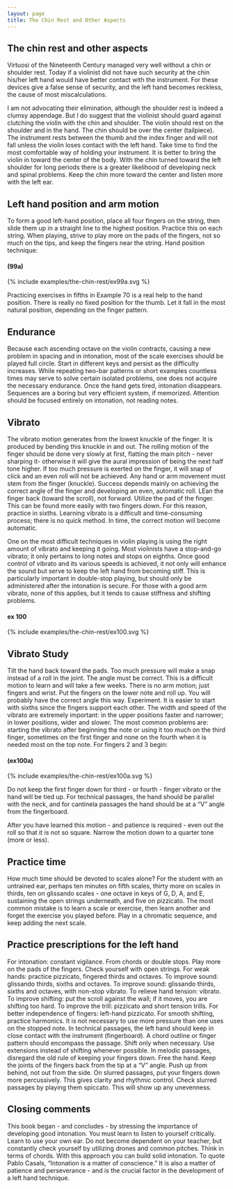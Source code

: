```yaml
---
layout: page
title: The Chin Rest and Other Aspects
---
```


## The chin rest and other aspects

Virtuosi of the Nineteenth Century managed very well without a chin or shoulder rest. Today if a violinist did not have such security at the chin his/her left hand would have better contact with the instrument. For these devices give a false sense of security, and the left hand becomes reckless, the cause of most miscalculations. 

I am not advocating their elimination, although the shoulder rest is indeed a clumsy appendage. But I do suggest that the violinist should guard against clutching the violin with the chin and shoulder. The violin should rest on the shoulder and in the hand. The chin should be over the center (tailpiece). The instrument rests between the thumb and the index finger and will not fall unless the violin loses contact with the left hand. Take time to find the most comfortable way of holding your instrument. It is better to bring the violin in toward the center of the body. With the chin turned toward the left shoulder for long periods there is a greater likelihood of developing neck and spinal problems. Keep the chin more toward the center and listen more with the left ear. 


## Left hand position and arm motion 

To form a good left-hand position, place all four fingers on the string, then slide them up in a straight line to the highest position. Practice this on each string. When playing, strive to play more on the pads of the fingers, not so much on the tips, and keep the fingers near the string. Hand position technique: 

#### (99a)

{% include examples/the-chin-rest/ex99a.svg %}

Practicing exercises in fifths in Example 70 is a real help to the hand position. There is really no fixed position for the thumb. Let it fall in the most natural position, depending on the finger pattern. 


## Endurance

Because each ascending octave on the violin contracts, causing a new problem in spacing and in intonation, most of the scale exercises should be played full circle. Start in different keys and persist as the difficulty increases. While repeating two-bar patterns or short examples countless times may serve to solve certain isolated problems, one does not acquire the necessary endurance. Once the hand gets tired, intonation disappears. Sequences are a boring but very efficient system, if memorized. Attention should be focused entirely on intonation, not reading notes. 


## Vibrato

The vibrato motion generates from the lowest knuckle of the finger. It is produced by bending this knuckle in and out. The rolling motion of the finger should be done very slowly at first, flatting the main pitch - never sharping it- otherwise it will give the aural impression of being the next half tone higher. If too much pressure is exerted on the finger, it will snap of click and an even roll will not be achieved. Any hand or arm movement must stem from the finger (knuckle). Success depends mainly on achieving the correct angle of the finger and developing an even, automatic roll. LEan the finger back (toward the scroll), not forward. Utilize the pad of the finger. This can be found more easily with two fingers down. For this reason, practice in sixths. Learning vibrato is a difficult and time-consuming process; there is no quick method. In time, the correct motion will become automatic. 

One on the most difficult techniques in violin playing is using the right amount of vibrato and keeping it going. Most violinists have a stop-and-go vibrato; it only pertains to long notes and stops on eighths. Once good control of vibrato and its various speeds is achieved, it not only will enhance the sound but serve to keep the left hand from becoming stiff. This is particularly important in double-stop playing, but should only be administered after the intonation is secure. For those with a good arm vibrato, none of this applies, but it tends to cause stiffness and shifting problems. 

#### ex 100

{% include examples/the-chin-rest/ex100.svg %}

## Vibrato Study

Tilt the hand back toward the pads. Too much pressure will make a snap instead of a roll in the joint. The angle must be correct. This is a difficult motion to learn and will take a few weeks. There is no arm motion; just fingers and wrist. Put the fingers on the lower note and roll up. You will probably have the correct angle this way. Experiment. It is easier to start with sixths since the fingers support each other. The width and speed of the vibrato are extremely important: in the upper positions faster and narrower; in lower positions, wider and slower. The most common problems are: starting the vibrato after beginning the note or using it too much on the third finger, sometimes on the first finger and none on the fourth when it is needed most on the top note. For fingers 2 and 3 begin: 

#### (ex100a)

{% include examples/the-chin-rest/ex100a.svg %}


Do not keep the first finger down for third - or fourth - finger vibrato or the hand will be tied up. For technical passages, the hand should be parallel with the neck, and for cantinela passages the hand should be at a “V” angle from the fingerboard. 

After you have learned this motion - and patience is required - even out the roll so that it is not so square. Narrow the motion down to a quarter tone (more or less). 


## Practice time 

How much time should be devoted to scales alone? For the student with an untrained ear, perhaps ten minutes on fifth scales, thirty more on scales in thirds, ten on glissando scales - one octave in keys of G, D, A, and E, sustaining the open strings underneath, and five on pizzicato. The most common mistake is to learn a scale or exercise, then learn another and forget the exercise you played before. Play in a chromatic sequence, and keep adding the next scale. 



## Practice prescriptions for the left hand

For intonation: constant vigilance. From chords or double stops. Play more on the pads of the fingers. Check yourself with open strings. 
For weak hands: practice pizzicato, fingered thirds and octaves. 
To improve sound: glissando thirds, sixths and octaves. 
To improve sound: glissando thirds, sixths and octaves, with non-stop vibrato.
To relieve hand tension: vibrato.
To improve shifting: put the scroll against the wall; if it moves, you are shifting too hard. 
To improve the trill: pizzicato and short tension trills. 
For better independence of fingers: left-hand pizzicato.
For smooth shifting, practice harmonics. It is not necessary to use more pressure than one uses on the stopped note.
In technical passages, the left hand should keep in close contact with the instrument (fingerboard). A chord outline or finger pattern should encompass the passage. Shift only when necessary. Use extensions instead of shifting whenever possible. 
In melodic passages, disregard the old rule of keeping your fingers down. Free the hand. 
Keep the joints of the fingers back from the tip at a “V” angle. Push up from behind, not out from the side.
On slurred passages, put your fingers down more percussively. This gives clarity and rhythmic control. 
Check slurred passages by playing them spiccato. This will show up any unevenness. 


## Closing comments

This book began - and concludes - by stressing the importance of developing good intonation. You must learn to listen to yourself critically. Learn to use your own ear. Do not become dependent on your teacher, but constantly check yourself by utilizing drones and common pitches. Think in terms of chords. With this approach you can build solid intonation. To quote Pablo Casals, “Intonation is a matter of conscience.” It is also a matter of patience and perseverance - and is the crucial factor in the development of a left hand technique. 